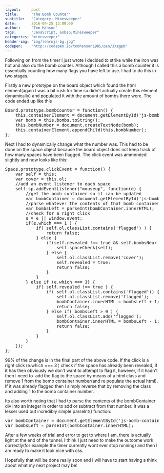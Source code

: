 ```yaml
---
layout:     post
title:      "The Bomb Counter"
subtitle:   "Category: Minesweeper"
date:       2016-04-25 13:00:00
author:     "Tom Hanson"
tags:       "JavaScript, &nbsp;Minesweeper"
categories: "minesweeper"
header-img: "img/learnjs-bg.jpg"
codepen:    "http://codepen.io/tomhanson1985/pen/JXegpO"
---
```


Following on from the timer I just wrote I decided to strike while the iron was hot and also do the bomb counter. Although I called this a bomb counter it is essentially counting how many flags you have left to use. I had to do this in two stages. 

Firstly a new prototype on the board object which found the html element(again I was a bit rush for time so didn't actually create this element dynamically) and populated it with the amount of bombs there were. The code ended up like this
<pre>Board.prototype.bombCounter = function() {
    this.containerElement = document.getElementById('js-bomb-container');
    var bomb = this.bombs.toString();
    this.bombNumber = document.createTextNode(bomb);
    this.containerElement.appendChild(this.bombNumber);
};</pre>
Next I had to dynamically change what the number was. This had to be done on the space object because the board object does not keep track of how many spaces have been flagged. The click event was ammended slightly and now looks like this:
<pre>Space.prototype.clickEvent = function() {
    var self = this;
    var cover = this.ol;
    //add an event listener to each space
    self.sp.addEventListener("mouseup", function(e) {
        //get the bomb container so it can be updated
        var bombContainer = document.getElementById('js-bomb-container');
        //parse whatever the contents of that bomb container are into an integer so they can be read and re written
        var bombsLeft = parseInt(bombContainer.innerHTML);
        //check for a right click
        e = e || window.event;
        if(e.which === 1 ) {
            if( self.ol.classList.contains('flagged') ) {
                return false;
            } else {
                if(self.revealed !== true &amp;&amp; self.bombsNear === 0 &amp;&amp; self.b !== true ) {
                    self.spaceCheck(self);
                } else {
                    self.ol.classList.remove('cover');
                    self.revealed = true;
                    return false;
                }
            }
        } else if (e.which === 3) {
            if( self.revealed !== true ) {
                if( self.ol.classList.contains('flagged')) {
                    self.ol.classList.remove('flagged');
                    bombContainer.innerHTML = bombsLeft + 1;
                    return false;
                } else if( bombsLeft &gt; 0 ) {
                    self.ol.classList.add('flagged');
                    bombContainer.innerHTML = bombsLeft - 1;
                    return false;
                }
            }
        }
    });
};</pre>
99% of the change is in the final part of the above code. If the click is a right click (e.which === 3 ) check if the space has already been revealed, if it has then obviously we don't want to 
attempt to flag it, however, if it hadn't then I need to  add the flag to the space by means of a html class and remove 1 from the bomb container number(and re populate the actual html). If it was already flagged then 
I simply reverse that by removing the class and adding 1 to the bomb container number.

Its also worth noting that I had to parse the contents of the bombContainer div into an integer in order to add or subtract from that number. It was a lesser used but incredibly simple parseInt() function:
<pre>var bombContainer = document.getElementById('js-bomb-container');
var bombsLeft = parseInt(bombContainer.innerHTML);</pre>
After a few weeks of trial and error to get to where I am, there is actually light at the end of the tunnel. I think I just need to make the outcome work correctly(for example the timer currently wont ever stop running) and then I am ready to make it look nice with css.

Hopefully that will be done really soon and I will have to start having a think about what my next project may be!